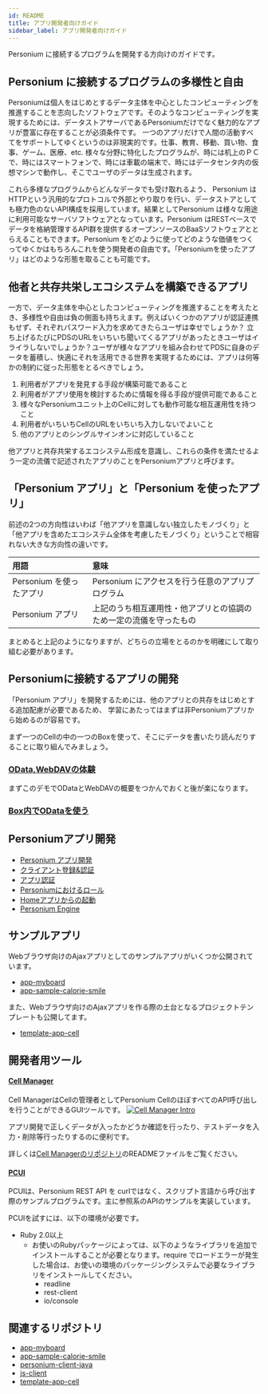 ```yaml
---
id: README
title: アプリ開発者向けガイド
sidebar_label: アプリ開発者向けガイド
---
```


Personium に接続するプログラムを開発する方向けのガイドです。

## Personium に接続するプログラムの多様性と自由
Personiumは個人をはじめとするデータ主体を中心としたコンピューティングを推進することを志向したソフトウェアです。そのようなコンピューティングを実現するためには、データストアサーバであるPersoniumだけでなく魅力的なアプリが豊富に存在することが必須条件です。
一つのアプリだけで人間の活動すべてをサポートしてゆくというのは非現実的です。仕事、教育、移動、買い物、食事、ゲーム、医療、etc. 様々な分野に特化したプログラムが、時には机上のＰＣで、時にはスマートフォンで、時には車載の端末で、時にはデータセンタ内の仮想マシンで動作し、そこでユーザのデータは生成されます。

これら多様なプログラムからどんなデータでも受け取れるよう、 Personium はHTTPという汎用的なプロトコルで外部とやり取りを行い、データストアとしても極力色のないAPI構成を採用しています。結果としてPersonium は様々な用途に利用可能なサーバソフトウェアとなっています。Personium はRESTベースでデータを格納管理するAPI群を提供するオープンソースのBaaSソフトウェアととらえることもできます。Personium をどのように使ってどのような価値をつくってゆくかはもちろんこれを使う開発者の自由です。「Personiumを使ったアプリ」はどのような形態を取ることも可能です。

## 他者と共存共栄しエコシステムを構築できるアプリ
一方で、データ主体を中心としたコンピューティングを推進することを考えたとき、多様性や自由は負の側面も持ちえます。例えばいくつかのアプリが認証連携もせず、それぞれパスワード入力を求めてきたらユーザは幸せでしょうか？ 立ち上げるたびにPDSのURLをいちいち聞いてくるアプリがあったときユーザはイライラしないでしょうか？ユーザが様々なアプリを組み合わせてPDSに自身のデータを蓄積し、快適にそれを活用できる世界を実現するためには、アプリは何等かの制約に従った形態をとるべきでしょう。

1. 利用者がアプリを発見する手段が構築可能であること
1. 利用者がアプリ使用を検討するために情報を得る手段が提供可能であること
1. 様々なPersoniumユニット上のCellに対しても動作可能な相互運用性を持つこと
1. 利用者がいちいちCellのURLをいちいち入力しないでよいこと
1. 他のアプリとのシングルサインオンに対応していること

他アプリと共存共栄するエコシステム形成を意識し、これらの条件を満たせるよう一定の流儀で記述されたアプリのことをPersoniumアプリと呼びます。

## 「Personium アプリ」と「Personium を使ったアプリ」

前述の2つの方向性はいわば「他アプリを意識しない独立したモノづくり」と「他アプリを含めたエコシステム全体を考慮したモノづくり」ということで相容れない大きな方向性の違いです。

|用語|意味|
|:--|:--|
|Personium を使ったアプリ|Personium にアクセスを行う任意のアプリプログラム|
|Personium アプリ |上記のうち相互運用性・他アプリとの協調のため一定の流儀を守ったもの|

まとめると上記のようになりますが、どちらの立場をとるのかを明確にして取り組む必要があります。


## Personiumに接続するアプリの開発

「Personium アプリ」を開発するためには、他のアプリとの共存をはじめとする追加配慮が必要であるため、
学習にあたってはまずは非Personiumアプリから始めるのが容易です。

まず一つのCellの中の一つのBoxを使って、そこにデータを書いたり読んだりすることに取り組んでみましょう。

### [OData,WebDAVの体験](https://baas-demo.demo.personium.io/1/index.html)

まずこのデモでODataとWebDAVの概要をつかんでおくと後が楽になります。

### [Box内でODataを使う](./using_odata.md)


## Personiumアプリ開発

* [Personium アプリ開発](./Personium_Apps.md)  
* [クライアント登録&認証](../user_guide/004_Client_auth.md)
* [アプリ認証](./app_authn.md)
* [Personiumにおけるロール](./Roles.md)
* [Homeアプリからの起動](./launch_from_homeapp.md)
* [Personium Engine](./Personium-Engine.md)

## サンプルアプリ

Webブラウザ向けのAjaxアプリとしてのサンプルアプリがいくつか公開されています。

* [app-myboard](https://github.com/personium/app-myboard)
* [app-sample-calorie-smile](https://github.com/personium/app-sample-calorie-smile)

また、Webブラウザ向けのAjaxアプリを作る際の土台となるプロジェクトテンプレートも公開してます。

* [template-app-cell](https://github.com/personium/template-app-cell)


## 開発者用ツール

#### [Cell Manager](https://github.com/personium/app-uc-unit-manager)
Cell ManagerはCellの管理者としてPersonium CellのほぼすべてのAPI呼び出しを行うことができるGUIツールです。
[![Cell Manager Intro](https://img.youtube.com/vi/d1_pET0M-YA/3.jpg)](https://www.youtube.com/embed/d1_pET0M-YA)

アプリ開発で正しくデータが入ったかどうか確認を行ったり、テストデータを入力・削除等行ったりするのに便利です。

詳しくは[Cell Managerのリポジトリ](https://github.com/personium/app-uc-unit-manager)のREADMEファイルをご覧ください。


#### [PCUI](https://github.com/personium/pcui)

PCUIは、Personium REST API を curlではなく、スクリプト言語から呼び出す際のサンプルプログラムです。主に参照系のAPIのサンプルを実装しています。

PCUIを試すには、以下の環境が必要です。
* Ruby 2.0以上
    * お使いのRubyパッケージによっては、以下のようなライブラリを追加でインストールすることが必要となります。require でロードエラーが発生した場合は、お使いの環境のパッケージングシステムで必要なライブラリをインストールしてください。
        * readline
        * rest-client
        * io/console



## 関連するリポジトリ

* [app-myboard](https://github.com/personium/app-myboard)
* [app-sample-calorie-smile](https://github.com/personium/app-sample-calorie-smile)
* [personium-client-java](https://github.com/personium/personium-client-java)
* [js-client](https://github.com/personium/js-client)
* [template-app-cell](https://github.com/personium/template-app-cell)
